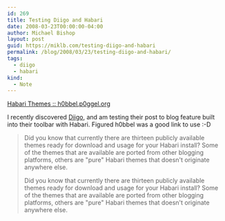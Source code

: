 ```yaml
---
id: 269
title: Testing Diigo and Habari
date: 2008-03-23T00:00:00-04:00
author: Michael Bishop
layout: post
guid: https://miklb.com/testing-diigo-and-habari
permalink: /blog/2008/03/23/testing-diigo-and-habari/
tags:
  - diigo
  - habari
kind:
  - Note
---
```

<p><a href="http://h0bbel.p0ggel.org/habari-themes">Habari Themes :: h0bbel.p0ggel.org</a></p>

<p>I recently discovered <a href="http://diigo.com">Diigo</a>, and am testing their post to blog feature built into their toolbar with Habari.  Figured h0bbel was a good link to use :-D</p>

<blockquote>
Did you know that currently there are thirteen publicly available themes ready for download and usage for your Habari install? Some of the themes that are available are ported from other blogging platforms, others are "pure" Habari themes that doesn't originate anywhere else.

Did you know that currently there are thirteen publicly available themes ready for download and usage for your Habari install? Some of the themes that are available are ported from other blogging platforms, others are "pure" Habari themes that doesn't originate anywhere else.
</blockquote>